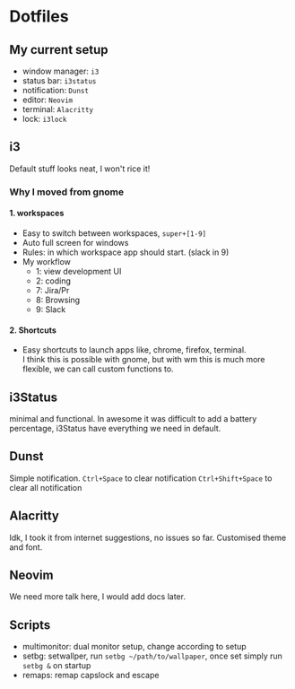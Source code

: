 # Dotfiles

## My current setup
* window manager: `i3`
* status bar: `i3status`
* notification: `Dunst`
* editor: `Neovim`
* terminal: `Alacritty`
* lock: `i3lock`

## i3
Default stuff looks neat, I won't rice it!

### Why I moved from gnome
#### 1. workspaces
* Easy to switch between workspaces, `super+[1-9]`
* Auto full screen for windows
* Rules: in which workspace app should start. (slack in 9)
* My workflow
  - 1: view development UI
  - 2: coding
  - 7: Jira/Pr
  - 8: Browsing
  - 9: Slack
#### 2. Shortcuts
* Easy shortcuts to launch apps like, chrome, firefox, terminal.  
  I think this is possible with gnome, but with wm this is much more flexible, we can call custom functions to.

## i3Status
minimal and functional. In awesome it was difficult to add a battery percentage, i3Status have everything we need in default.

## Dunst
Simple notification.
`Ctrl+Space` to clear notification
`Ctrl+Shift+Space` to clear all notification

## Alacritty
Idk, I took it from internet suggestions, no issues so far. Customised theme and font.

## Neovim
We need more talk here, I would add docs later.

## Scripts
* multimonitor: dual monitor setup, change according to setup
* setbg: setwallper, run `setbg ~/path/to/wallpaper`, once set simply run `setbg &` on startup
* remaps: remap capslock and escape

